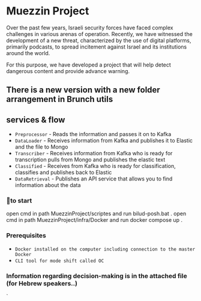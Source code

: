# Muezzin Project

Over the past few years, Israeli security forces have faced complex challenges in various arenas of operation. Recently, we have witnessed the development of a new threat, characterized by the use of digital platforms, primarily podcasts, to spread incitement against Israel and its institutions around the world.

For this purpose, we have developed a project that will help detect dangerous content and provide advance warning.


## There is a new version with a new folder arrangement in Brunch utils



## services & flow

- `Preprocessor` - Reads the information and passes it on to Kafka
- `DataLoader`  - Receives information from Kafka and publishes it to Elastic and the file to Mongo
- `Transcriber` - Receives information from Kafka who is ready for transcription pulls from Mongo and publishes the elastic text
- `Classified` - Receives from Kafka who is ready for classification, classifies and publishes back to Elastic
- `DataRetrieval` - Publishes an API service that allows you to find information about the data


### 🔹to start

open cmd in path MuezzinProject/scriptes and run bilud-posh.bat .
open cmd in path MuezzinProject/infra/Docker and run docker compose up .



### Prerequisites
- `Docker installed on the computer including connection to the master Docker`
- `CLI tool for mode shift called OC`




### Information regarding decision-making is in the attached file (for Hebrew speakers..) 


`
